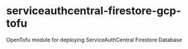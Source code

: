 # serviceauthcentral-firestore-gcp-tofu
OpenTofu module for deploying ServiceAuthCentral Firestore Database
